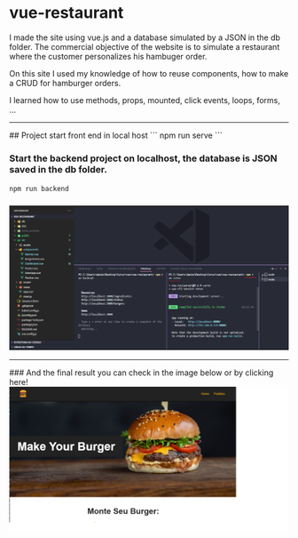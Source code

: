 # vue-restaurant

I made the site using vue.js and a database simulated by a JSON in the db folder. The commercial objective of the website is to simulate a restaurant where the customer personalizes his hambuger order.

On this site I used my knowledge of how to reuse components, how to make a CRUD for hamburger orders.

I learned how to use methods, props, mounted, click events, loops, forms, ...

<hr>
## Project start front end in local host
```
npm run serve
```

### Start the backend project on localhost, the database is JSON saved in the db folder.
```
npm run backend
```
### 
<img src="img-readme/start-project.png">

<hr>
### And the final result you can check in the image below or by <a src="https://ponja94.github.io/vue-restaurant/">clicking here!</a>

<img src="img-readme/site-final.png">

